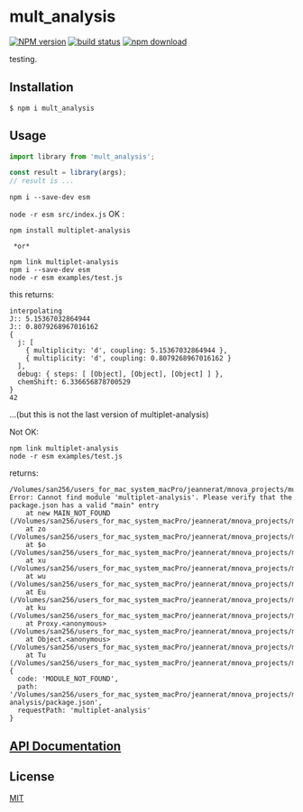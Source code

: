 # mult_analysis

[![NPM version][npm-image]][npm-url]
[![build status][ci-image]][ci-url]
[![npm download][download-image]][download-url]

testing.

## Installation

`$ npm i mult_analysis`

## Usage

```js
import library from 'mult_analysis';

const result = library(args);
// result is ...
```
`npm i --save-dev esm`

`node -r esm src/index.js`
OK :
```
npm install multiplet-analysis
 
 *or*

npm link multiplet-analysis
npm i --save-dev esm
node -r esm examples/test.js
```
this returns:
```
interpolating
J:: 5.15367032864944
J:: 0.8079268967016162
{
  j: [
    { multiplicity: 'd', coupling: 5.15367032864944 },
    { multiplicity: 'd', coupling: 0.8079268967016162 }
  ],
  debug: { steps: [ [Object], [Object], [Object] ] },
  chemShift: 6.336656878700529
}
42
```
...(but this is not the last version of multiplet-analysis)


Not OK:
```
npm link multiplet-analysis
node -r esm examples/test.js
```
returns:
```
/Volumes/san256/users_for_mac_system_macPro/jeannerat/mnova_projects/multiplet_analysis/node_modules/esm/esm.js:1
Error: Cannot find module 'multiplet-analysis'. Please verify that the package.json has a valid "main" entry
    at new MAIN_NOT_FOUND (/Volumes/san256/users_for_mac_system_macPro/jeannerat/mnova_projects/multiplet_analysis/node_modules/esm/esm.js:1)
    at zo (/Volumes/san256/users_for_mac_system_macPro/jeannerat/mnova_projects/multiplet_analysis/node_modules/esm/esm.js:1)
    at $o (/Volumes/san256/users_for_mac_system_macPro/jeannerat/mnova_projects/multiplet_analysis/node_modules/esm/esm.js:1)
    at xu (/Volumes/san256/users_for_mac_system_macPro/jeannerat/mnova_projects/multiplet_analysis/node_modules/esm/esm.js:1)
    at wu (/Volumes/san256/users_for_mac_system_macPro/jeannerat/mnova_projects/multiplet_analysis/node_modules/esm/esm.js:1)
    at Eu (/Volumes/san256/users_for_mac_system_macPro/jeannerat/mnova_projects/multiplet_analysis/node_modules/esm/esm.js:1)
    at ku (/Volumes/san256/users_for_mac_system_macPro/jeannerat/mnova_projects/multiplet_analysis/node_modules/esm/esm.js:1)
    at Proxy.<anonymous> (/Volumes/san256/users_for_mac_system_macPro/jeannerat/mnova_projects/multiplet_analysis/node_modules/esm/esm.js:1)
    at Object.<anonymous> (/Volumes/san256/users_for_mac_system_macPro/jeannerat/mnova_projects/multiplet_analysis/node_modules/esm/esm.js:1)
    at Tu (/Volumes/san256/users_for_mac_system_macPro/jeannerat/mnova_projects/multiplet_analysis/node_modules/esm/esm.js:1) {
  code: 'MODULE_NOT_FOUND',
  path: '/Volumes/san256/users_for_mac_system_macPro/jeannerat/mnova_projects/mult_analysis/node_modules/multiplet-analysis/package.json',
  requestPath: 'multiplet-analysis'
}
```

## [API Documentation](https://djeanner.github.io/mult_analysis/)

## License

[MIT](./LICENSE)

[npm-image]: https://img.shields.io/npm/v/mult_analysis.svg
[npm-url]: https://www.npmjs.com/package/mult_analysis
[ci-image]: https://github.com/djeanner/mult_analysis/workflows/Node.js%20CI/badge.svg?branch=master
[ci-url]: https://github.com/djeanner/mult_analysis/actions?query=workflow%3A%22Node.js+CI%22
[download-image]: https://img.shields.io/npm/dm/mult_analysis.svg
[download-url]: https://www.npmjs.com/package/mult_analysis
